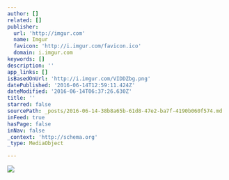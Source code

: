 ```yaml
---
author: []
related: []
publisher:
  url: 'http://imgur.com'
  name: Imgur
  favicon: 'http://i.imgur.com/favicon.ico'
  domain: i.imgur.com
keywords: []
description: ''
app_links: []
isBasedOnUrl: 'http://i.imgur.com/VIDDZbg.png'
datePublished: '2016-06-14T12:59:11.424Z'
dateModified: '2016-06-14T06:37:26.630Z'
title: ''
starred: false
sourcePath: _posts/2016-06-14-38b8a65b-61d8-47e2-ba7f-4190b060f574.md
inFeed: true
hasPage: false
inNav: false
_context: 'http://schema.org'
_type: MediaObject

---
```

<article style=""><img src="http://imgur.com/VIDDZbg.png" /></article>
